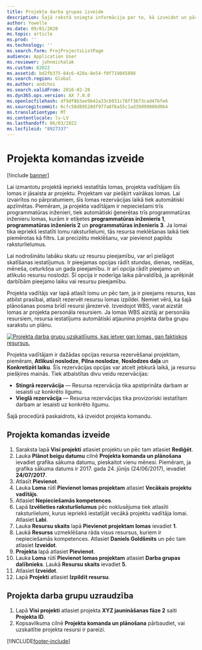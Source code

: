 ```yaml
---
title: Projekta darba grupas izveide
description: Šajā rakstā sniegta informācija par to, kā izveidot un pārvaldīt projektu grupas.
author: Yowelle
ms.date: 09/01/2020
ms.topic: article
ms.prod: ''
ms.technology: ''
ms.search.form: ProjProjectsListPage
audience: Application User
ms.reviewer: johnmichalak
ms.custom: 82022
ms.assetid: bd2fb375-84c6-428a-8e54-f0f719045898
ms.search.region: Global
ms.author: andchoi
ms.search.validFrom: 2016-02-28
ms.dyn365.ops.version: AX 7.0.0
ms.openlocfilehash: df9df8b3ee9b42a33c6031c78ff3673cad47bfe6
ms.sourcegitcommit: 6cfc50d89528df977a8f6a55c1ad39d99800d9b4
ms.translationtype: MT
ms.contentlocale: lv-LV
ms.lasthandoff: 06/03/2022
ms.locfileid: "8927337"
---
```

# <a name="create-a-project-team"></a>Projekta komandas izveide

[!include [banner](../includes/banner.md)]

Lai izmantotu projektā iepriekš iestatītās lomas, projekta vadītājam šīs lomas ir jāsaista ar projektu. Projektam var piešķirt vairākas lomas. Lai izvairītos no pārpratumiem, šīs lomas rezervācijas laikā tiek automātiski apzīmētas. Piemēram, ja projekta vadītājam ir nepieciešami trīs programmatūras inženieri, tiek automātiski ģenerētas trīs programmatūras inženieru lomas, kurām ir etiķetes **programmatūras inženieris 1**, **programmatūras inženieris 2** un **programmatūras inženieris 3**. Ja lomai tika iepriekš iestatīti lomu raksturlielumi, tās resursa meklēšanas laikā tiek piemērotas kā filtrs. Lai precizētu meklēšanu, var pievienot papildu raksturlielumus.

Lai nodrošinātu labāku skatu uz resursu pieejamību, var arī pielāgot skatīšanas iestatījumus. Ir pieejamas opcijas rādīt stundas, dienas, nedēļas, mēneša, ceturkšņa un gada pieejamību. Ir arī opcija rādīt pieejamo un atlikušo resursu noslodzi. Šī opcija ir noderīga laika pārvaldībā, ja aprēķināt darbībām pieejamo laiku vai resursu pieejamību.

Projekta vadītājs var lapā atlasīt lomu un pēc tam, ja ir pieejams resurss, kas atbilst prasībai, atlasīt rezervēt resursu lomas izpildei. Ņemiet vērā, ka šajā plānošanas posma brīdī resursi jārezervē. Izveidojot WBS, varat aizstāt lomas ar projekta personāla resursiem. Ja lomas WBS aizstāj ar personāla resursiem, resursa iestatījums automātiski atjaunina projekta darba grupu sarakstu un plānu.

[![Projekta darba grupu uzskaitījums, kas ietver gan lomas, gan faktiskos resursus.](./media/projectresourcing03-1024x368.jpg)](./media/projectresourcing03.jpg) 

Projekta vadītājam ir dažādas opcijas resursa rezervēšanai projektam, piemēram, **Atlikusī noslodze**, **Pilna noslodze**, **Noslodzes daļa** un **Konkretizēt laiku**. Šīs rezervācijas opcijas var atcelt jebkurā laikā, ja resursu piešķires mainās. Tiek atbalstītas divu veidu rezervācijas:

- **Stingrā rezervācija** — Resursa rezervācija tika apstiprināta darbam ar iesaisti uz konkrēto ilgumu.
- **Vieglā rezervācija** — Resursa rezervācijas tika provizoriski iestatītam darbam ar iesaisti uz konkrēto ilgumu.

Šajā procedūrā paskaidrots, kā izveidot projekta komandu.

## <a name="create-a-project-team"></a>Projekta komandas izveide

1. Saraksta lapā **Visi projekti** atlasiet projektu un pēc tam atlasiet **Rediģēt**.
2. Lauka **Plānot beigu datumu** cilnē **Projekta komanda un plānošana** ievadiet grafika sākuma datumu, pieskaitot vienu mēnesi. Piemēram, ja grafika sākuma datums ir 2017. gada 24. jūnijs (24/06/2017), ievadiet **24/07/2017**.
3. Atlasīt **Pievienot**.
4. Lauka **Loma** rūtī **Pievienot lomas projektam** atlasiet **Vecākais projektu vadītājs**.
5. Atlasiet **Nepieciešamās kompetences**.
6. Lapā **Izvēlieties raksturlielumus** pēc noklusējuma tiek atlasīti raksturlielumi, kurus iepriekš iestatījāt vecākā projektu vadītāja lomai. Atlasiet **Labi**.
7. Lauka **Resursu skaits** lapā **Pievienot projektam lomas** ievadiet **1**.
8. Laukā **Resurss** uzmeklēšana rāda visus resursus, kuriem ir nepieciešamās kompetences. Atlasiet **Daniels Goldšmits** un pēc tam atlasiet **Izveidot**.
9. **Projekta** lapā atlasiet **Pievienot**.
10. Lauka **Loma** rūtī **Pievienot lomas projektam** atlasiet **Darba grupas dalībnieks**. Laukā **Resursu skaits** ievadiet **5**.
11. Atlasiet **Izveidot**.
12. Lapā **Projekti** atlasiet **Izpildīt resursu**.

## <a name="monitor-project-teams"></a>Projekta darba grupu uzraudzība
1. Lapā **Visi projekti** atlasiet projekta **XYZ jaunināšanas fāze 2** saiti **Projekta ID**.
2. Kopsavilkuma cilnē **Projekta komanda un plānošana** pārbaudiet, vai uzskaitītie projekta resursi ir pareizi.


[!INCLUDE[footer-include](../includes/footer-banner.md)]
